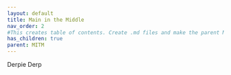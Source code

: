 ```yaml
---
layout: default
title: Main in the Middle
nav_order: 2
#This creates table of contents. Create .md files and make the parent Main in the Middle (Specified below)
has_children: true
parent: MITM
---
```


Derpie Derp
